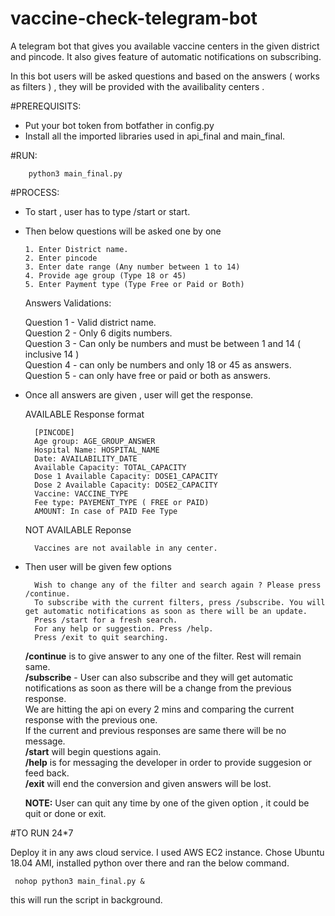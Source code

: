 # vaccine-check-telegram-bot
A telegram bot that gives you available vaccine centers in the given district and pincode. It also gives feature of automatic notifications on subscribing.

In this bot users will be asked questions and based on the answers ( works as filters ) , they will be provided with the availibality centers .

#PREREQUISITS:

  - Put your bot token from botfather in config.py
  - Install all the imported libraries used in api_final and main_final.
 
#RUN:

        python3 main_final.py

#PROCESS:

  - To start , user has to type /start or start.
  - Then below questions will be asked one by one

        1. Enter District name.
        2. Enter pincode
        3. Enter date range (Any number between 1 to 14)
        4. Provide age group (Type 18 or 45)
        5. Enter Payment type (Type Free or Paid or Both)
 
    Answers Validations:
    
      Question 1 -  Valid district name.\
      Question 2 -  Only 6 digits numbers.\
      Question 3 -  Can only be numbers and must be between 1 and 14 ( inclusive 14 )\
      Question 4 -  can only be numbers and only 18 or 45 as answers.\
      Question 5 -  can only have free or paid or both as answers.          
      

  - Once all answers are given , user will get the response.
    
       AVAILABLE Response format
         
          [PINCODE]
          Age group: AGE_GROUP_ANSWER
          Hospital Name: HOSPITAL_NAME
          Date: AVAILABILITY_DATE
          Available Capacity: TOTAL_CAPACITY
          Dose 1 Available Capacity: DOSE1_CAPACITY
          Dose 2 Available Capacity: DOSE2_CAPACITY
          Vaccine: VACCINE_TYPE
          Fee type: PAYEMENT_TYPE ( FREE or PAID)
          AMOUNT: In case of PAID Fee Type

     NOT AVAILABLE Reponse
       
          Vaccines are not available in any center.

  - Then user will be given few options
      
          Wish to change any of the filter and search again ? Please press /continue.
          To subscribe with the current filters, press /subscribe. You will get automatic notifications as soon as there will be an update.       
          Press /start for a fresh search.
          For any help or suggestion. Press /help.
          Press /exit to quit searching.
          
      <b>/continue</b> is to give answer to any one of the filter. Rest will remain same.\
      <b>/subscribe</b> - User can also subscribe and they will get automatic notifications as soon as there will be a change from the previous response.\
              We are hitting the api on every 2 mins and comparing the current response with the previous one.\
              If the current and previous responses are same there will be no message.\
      <b>/start</b> will begin questions again.\
      <b>/help</b> is for messaging the developer in order to provide suggesion or feed back.\
      <b>/exit</b> will end the conversion and given answers will be lost.
  
    <b>NOTE:</b> User can quit any time by one of the given option , it could be quit or done or exit.

#TO RUN 24*7
  
   Deploy it in any aws cloud service. I used AWS EC2 instance. Chose Ubuntu 18.04 AMI, installed python over there and ran the below command.
   
     nohop python3 main_final.py &
   
   this will run the script in background.
    
